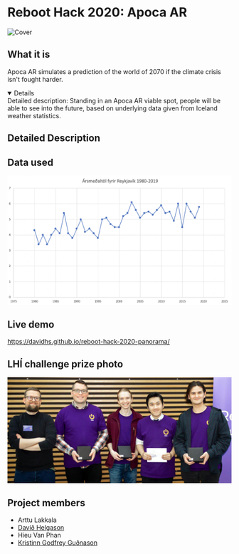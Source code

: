 # Reboot Hack 2020: Apoca AR

![Cover](cover.jpg)

## What it is
Apoca AR simulates a prediction of the world of 2070 if the climate crisis isn't fought harder.

<details open> Detailed description:
Standing in an Apoca AR viable spot, people will be able to see into the future, based on underlying data given from Iceland weather statistics.
</details>

## Detailed Description

## Data used
![vedur.is](data.png)

## Live demo
https://davidhs.github.io/reboot-hack-2020-panorama/

## LHÍ challenge prize photo
![prizephoto](prizephoto.png)

## Project members
* Arttu Lakkala
* [Davíð Helgason](https://github.com/davidhs)
* Hieu Van Phan
* [Kristinn Godfrey Guðnason](https://github.com/KristinnGodfrey)
